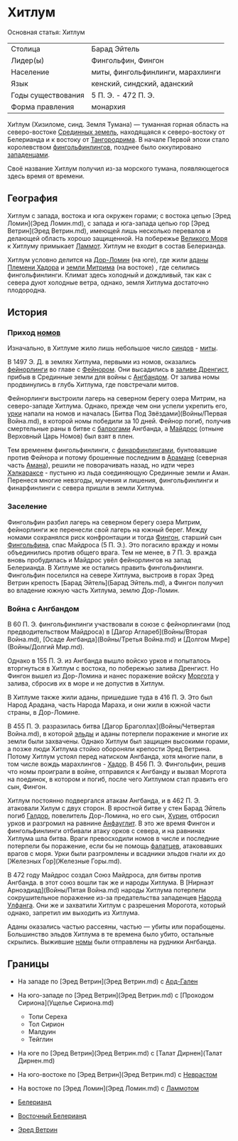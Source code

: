 # Хитлум

Основная статья: Хитлум

|                   |                                   |
|-------------------|-----------------------------------|
|Столица            |Барад Эйтель                       |
|Лидер(ы)           |Фингольфин, Фингон                 |
|Население          |миты, фингольфинлинги, марахлинги  |
|Язык	            |кенский, синдский, аданский        |
|Годы существования |5 П. Э. - 472 П. Э.                |
|Форма правления    |монархия                           |

Хи́тлум (Хизиломе, синд. Земля Тумана) — туманная горная область на
северо-востоке [Срединных земель](Срединные%20Земли.md), находящаяся к
северо-востоку от Белерианда и к востоку от [Тангородрима](Тангородрим.md). В
начале Первой эпохи стало королевством
[фингольфинлингов](Народы/фингольфинлинги.md), позднее было оккупировано
[западенцами](Народы/западенцы.md).

Своё название Хитлум получил из-за морского тумана, появляющегося здесь время
от времени. 

## География

Хитлум с запада, востока и юга окружен горами; с востока цепью
[Эред Ломин](Эред Ломин.md), с запада и юга-запада цепью гор
[Эред Ветрин](Эред Ветрин.md), имеющей лишь несколько перевалов и делающей
область хорошо защищенной. На побережье [Великого Моря](Великое%20Море.md) к
Хитлуму примыкает [Ламмот](Ламмот.md). Хитлум не входит в состав Белерианда.
 
Хитлум условно делится на [Дор-Ломин](Дор-Ломин.md) (на юге), где жили
[аданы](Народы/аданы.md) [Племени Хадора](Народы/хадорлинги.md) и
[земли Митрима](Митрим.md) (на востоке) , где селились фингольфинлинги. Климат
здесь холодный и дождливый, так как с севера дуют холодные ветра, однако, земля
Хитлума достаточно плодородна.

## История

### Приход [номов](Народы/номы.md)

Изначально, в Хитлуме жило лишь небольшое число [синдов](Народы/синды.md) -
[миты](Народы/миты.md).

В 1497 Э. Д. в землях Хитлума, первыми из номов, оказались
[фейнорлинги](Народы/фейнорлинги.md) во главе с [Фейнором](Личности/Фейнор.md).
Они высадились в [заливе Дренгист](Дренгист.md), прибыв в Срединные земли
для войны с [Ангбандом](Ангбанд.md). От залива номы продвинулись в глубь
Хитлума, где повстречали митов.

Фейнорлинги выстроили лагерь на северном берегу озера Митрим, на северо-западе
Хитлума. Однако, прежде чем они успели укрепить его, [урки](Народы/урки.md)
напали на номов и началась [Битва Под Звёздами](Войны/Первая Война.md), в
которой номы победили за 10 дней. Фейнор погиб, получив смертельные раны в
битве с [балрогами](Народы/балроги.md) Ангбанда, а
[Майдрос](Личности/Майдрос.md) (отныне Верховный Царь Номов) был взят в плен.

Тем временем фингольфинлинги, с [финарфинлингами](Народы/финарфинлинги.md),
бунтовавшие против Фейнора и потому брошенные последним в [Арамане](../../Анкором/Араман.md)
(северная часть [Амана](../../Анкором/index.md)), решили не поворачивать назад,
но идти через [Хэлкараксе](Хэлкаракс.md) - пустыню из льда соединяющую
Срединные земли и Аман. Перенеся многие невзгоды, мучения и лишения,
фингольфинлинги и финарфинлинги с севера пришли в земли Хитлума.

### Заселение

Фингольфин разбил лагерь на северном берегу озера Митрим, фейнорлинги же
перенесли свой лагерь на южный берег. Между номами сохранялся риск конфронтации
и тогда [Фингон](Личности/Фингон.md), старший сын
[Фингольфина](Личности/Фингольфин.md), спас Майдроса (5 П. Э.). Это погасило
вражду и номы объединились против общего врага. Тем не менее, в 7 П. Э. вражда
вновь пробудилась и Майдрос увёл фейнорлингов на запад Белерианда. В Хитлуме же
остались править фингольфинлинги. Фингольфин поселился на севере Хитлума,
выстроив в горах Эред Ветрин крепость [Барад Эйтель](Барад Эйтель.md), а
Фингон получил во владение южную часть Хитлума, землю Дор-Ломин.

### Война с Ангбандом

В 60 П. Э. фингольфинлинги участвовали в союзе с фейнорлингами (под
предводительством Майдроса) в [Дагор Аглареб](Войны/Вторая Война.md),
[Осаде Ангбанда](Войны/Третья Война.md) и
[Долгом Мире](Войны/Долгий Мир.md).

Однако в 155 П. Э. из Ангбанда вышло войско урков и попыталось вторгнуться в
Хитлум с востока, по побережью залива Дренгист. Но Фингон вышел из Дор-Ломина и
нанес поражение войску [Моргота](Личности/Моргот.md) у залива, сбросив их в
море и не допустив в Хитлум.

В Хитлуме также жили аданы, пришедшие туда в 416 П. Э. Это был Народ Арадана,
часть Народа Мараха, и они жили в южной части страны, в Дор-Ломине.

В 455 П. Э. разразилась битва [Дагор Браголлах](Войны/Четвертая Война.md), в
которой [эльды](Народы/эльды.md) и аданы потерпели поражение и многие их земли
были захвачены. Однако Хитлум был защищен высокими горами, а позже люди Хитлума
стойко обороняли крепости Эред Ветрина. Потому Хитлум устоял перед натиском
Ангбанда, хотя многие пали, в том числе вождь марахлингов -
[Хадор](Личности/Хадор.md). В 456 П. Э. Фингольфин, решив что номы проиграли в
войне, отправился к Ангбанду и вызвал Моргота на поединок, в котором и погиб,
после чего Хитлумом стал править его сын, Фингон.

Хитлум постоянно подвергался атакам Ангбанда, и в 462 П. Э. атаковали Хилум с
двух сторон. В яростной битве у стен Барад Эйтель погиб
[Галдор](Личности/Галдор.md), повелитель Дор-Ломина, но его сын,
[Хурин](Личности/Хурин.md), отбросил урков и разгромил на равнине
[Анфауглит](Ард-Гален.md). В это же время Фингон и фингольфинлинги отбивали
атаку орков с севера, и на равнинах Хитлума шла битва. Враги превосходили номов
в числе и последние потерпели бы поражение, если бы не помощь
[фалатцев](Народы/фалатцы.md), атаковавших врагов с моря. Урки были разгромлены
и всадники эльдов гнали их до [Железных Гор](Железные Горы.md).

В 472 году Майдрос создал Союз Майдроса, для битвы против Ангбанда. в этот союз
вошли так же и народы Хитлума. В [Нирнаэт Арноэдиад](Войны/Пятая Война.md)
народы Хитлума потерпели сокрушительное поражение из-за предательства
западенцев [Народа Улфанга](Народы/ульфганглинги.md). Они же и захватили Хитлум
с разрешения Морогота, который однако, запретил им выходить из Хитлума.

Аданы оказались частью рассеяны, частью — убиты или порабощены. Большинство
эльдов Хитлума в те времена было убито, остальные скрылись. Выжившие
[номы](Народы/номы.md) были отправлены на рудники Ангбанда.

## Границы

*   На западе по [Эред Ветрин](Эред Ветрин.md) с [Ард-Гален](Ард-Гален.md)
*   На юго-западе по [Эред Ветрин](Эред Ветрин.md) с [Проходом Сириона](Ущелье Сириона.md)
    *   Топи Сереха
    *   Тол Сирион
    *   Малдуин
    *   Тейглин
*   На юге по [Эред Ветрин](Эред Ветрин.md) с [Талат Дирнен](Талат Дирнен.md)
*   На юго-востоке по [Эред Ветрин](Эред Ветрин.md) с [Неврастом](Невраст.md)
*   На востоке по [Эред Ломин](Эред Ломин.md) с [Ламмотом](Ламмот.md)


*   [Белерианд](index.md)
*   [Восточный Белерианд](Восточный%20Белерианд.md)
*   [Эред Ветрин](Эред%20Ветрин.md)
